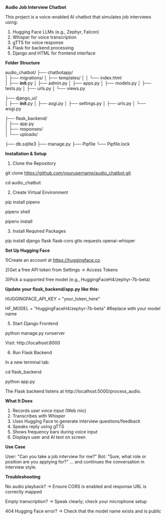 **Audio Job Interview Chatbot**

This project is a voice-enabled AI chatbot that simulates job interviews using:
1) Hugging Face LLMs (e.g., Zephyr, Falcon)
2) Whisper for voice transcription
3) gTTS for voice response
4) Flask for backend processing
5) Django and HTML for frontend interface
   

**Folder Structure**

audio_chatbot/
├── chatbotapp/               
│   ├── migrations/
│   ├── templates/
│   │   └── index.html         
│   ├── __init__.py
│   ├── admin.py
│   ├── apps.py
│   ├── models.py
│   ├── tests.py
│   ├── urls.py
│   └── views.py

├── django_ui/                
│   ├── __init__.py
│   ├── asgi.py
│   ├── settings.py
│   ├── urls.py
│   └── wsgi.py

├── flask_backend/            
│   ├── app.py                
│   ├── responses/            
│   └── uploads/              

├── db.sqlite3
├── manage.py
├── Pipfile
└── Pipfile.lock


**Installation & Setup**

1. Clone the Repository
   
git clone https://github.com/yourusername/audio_chatbot.git

cd audio_chatbot

2. Create Virtual Environment

pip install pipenv

pipenv shell

pipenv install

3. Install Required Packages

pip install django flask flask-cors gtts requests openai-whisper


**Set Up Hugging Face**
   
1)Create an account at https://huggingface.co

2)Get a free API token from Settings → Access Tokens

3)Pick a supported free model (e.g., HuggingFaceH4/zephyr-7b-beta)


**Update your flask_backend/app.py like this:**

HUGGINGFACE_API_KEY = "your_token_here"

HF_MODEL = "HuggingFaceH4/zephyr-7b-beta" #Replace with your model name

5. Start Django Frontend

python manage.py runserver

Visit: http://localhost:8000

6. Run Flask Backend
   
In a new terminal tab:

cd flask_backend

python app.py

The Flask backend listens at http://localhost:5000/process_audio.

**What It Does**

1) Records user voice input (Web mic)   
2) Transcribes with Whisper   
3) Uses Hugging Face to generate interview questions/feedback   
4) Speaks reply using gTTS   
5) Shows frequency bars during voice input    
6) Displays user and AI text on screen

**Use Case**

User: "Can you take a job interview for me?"
Bot: "Sure, what role or position are you applying for?"
... and continues the conversation in interview style.

**Troubleshooting**

No audio playback?
→ Ensure CORS is enabled and response URL is correctly mapped

Empty transcription?
→ Speak clearly; check your microphone setup

404 Hugging Face error?
→ Check that the model name exists and is public

